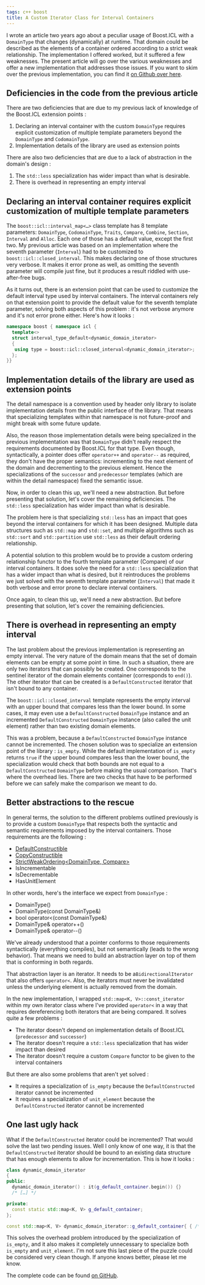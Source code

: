 ```yaml
---
tags: c++ boost
title: A Custom Iterator Class for Interval Containers
---
```

I wrote an article two years ago about a peculiar usage of Boost.ICL with a `DomainType` that changes (dynamically) at runtime. That domain could be described as the elements of a container ordered according to a strict weak relationship. The implementation I offered worked, but it suffered a few weaknesses. The present article will go over the various weaknesses and offer a new implementation that addresses those issues. If you want to skim over the previous implementation, you can find it [on Github over here][1].

## Deficiencies in the code from the previous article
There are two deficiencies that are due to my previous lack of knowledge of the Boost.ICL extension points :
1. Declaring an interval container with the custom `DomainType` requires explicit customization of multiple template parameters beyond the `DomainType` and `CodomainType`.
1. Implementation details of the library are used as extension points

There are also two deficiencies that are due to a lack of abstraction in the domain's design :
1. The `std::less` specialization has wider impact than what is desirable.
1. There is overhead in representing an empty interval

## Declaring an interval container requires explicit customization of multiple template parameters

The `boost::icl::interval_map<…>` class template has 8 template parameters: `DomainType`, `CodomainType`, `Traits`, `Compare`, `Combine`, `Section`, `Interval` and `Alloc`. Each one of those has a default value, except the first two. My previous article was based on an implementation where the seventh parameter (`Interval`) had to be customized to `boost::icl::closed_interval`. This makes declaring one of those structures very verbose. It makes it error prone as well, as omitting the seventh parameter will compile just fine, but it produces a result riddled with use-after-free bugs.

As it turns out, there is an extension point that can be used to customize the default interval type used by interval containers. The interval containers rely on that extension point to provide the default value for the seventh template parameter, solving both aspects of this problem : it's not verbose anymore and it's not error prone either. Here's how it looks :

```cpp
namespace boost { namespace icl {
  template<>
  struct interval_type_default<dynamic_domain_iterator>
  {
   using type = boost::icl::closed_interval<dynamic_domain_iterator>;
  };
}}
```

## Implementation details of the library are used as extension points
The detail namespace is a convention used by header only library to isolate implementation details from the public interface of the library. That means that specializing templates within that namespace is not future-proof and might break with some future update.

Also, the reason those implementation details were being specialized in the previous implementation was that `DomainType` didn't really respect the requirements documented by Boost.ICL for that type. Even though, syntactically, a pointer does offer `operator++` and `operator--` as required, they don't have the proper semantics: incrementing to the next element of the domain and decrementing to the previous element. Hence the specializations of the `successor` and `predecessor` templates (which are within the detail namespace) fixed the semantic issue.

Now, in order to clean this up, we'll need a new abstraction. But before presenting that solution, let's cover the remaining deficiencies.
The `std::less` specialization has wider impact than what is desirable.

The problem here is that specializing `std::less` has an impact that goes beyond the interval containers for which it has been designed. Multiple data structures such as `std::map` and `std::set`, and multiple algorithms such as `std::sort` and `std::partition` use `std::less` as their default ordering relationship.

A potential solution to this problem would be to provide a custom ordering relationship functor to the fourth template parameter (Compare) of our interval containers. It does solve the need for a `std::less` specialization that has a wider impact than what is desired, but it reintroduces the problems we just solved with the seventh template parameter (`Interval`) that made it both verbose and error prone to declare interval containers.

Once again, to clean this up, we'll need a new abstraction. But before presenting that solution, let's cover the remaining deficiencies.

## There is overhead in representing an empty interval
The last problem about the previous implementation is representing an empty interval. The very nature of the domain means that the set of domain elements can be empty at some point in time. In such a situation, there are only two iterators that can possibly be created. One corresponds to the sentinel iterator of the domain elements container (corresponds to `end()`). The other iterator that can be created is a `DefaultConstructed` iterator that isn't bound to any container.

The `boost::icl::closed_interval` template represents the empty interval with an upper bound that compares less than the lower bound. In some cases, it may even use a `DefaultConstructed` `DomainType` instance and an incremented `DefaultConstructed` `DomainType` instance (also called the unit element) rather than two existing domain elements.

This was a problem, because a `DefaultConstructed` `DomainType` instance cannot be incremented. The chosen solution was to specialize an extension point of the library : `is_empty`. While the default implementation of `is_empty` returns `true` if the upper bound compares less than the lower bound, the specialization would check that both bounds are not equal to a `DefaultConstructed` `DomainType` before making the usual comparison. That's where the overhead lies. There are two checks that have to be performed before we can safely make the comparison we meant to do.

## Better abstractions to the rescue

In general terms, the solution to the different problems outlined previously is to provide a custom `DomainType` that respects both the syntactic and semantic requirements imposed by the interval containers. Those requirements are the following :
* [DefaultConstructible][2]
* [CopyConstructible][3]
* [StrictWeakOrdering<DomainType, Compare>][4]
* IsIncrementable
* IsDecrementable
* HasUnitElement

In other words, here's the interface we expect from `DomainType` :
* DomainType()
* DomainType(const DomainType&)
* bool operator<(const DomainType&)
* DomainType& operator++()
* DomainType& operator--()

We've already understood that a pointer conforms to those requirements syntactically (everything compiles), but not semantically (leads to the wrong behavior). That means we need to build an abstraction layer on top of them that is conforming in both regards.

That abstraction layer is an iterator. It needs to be a ​`BidirectionalIterator` that also offers `operator<`. Also, the iterators must never be invalidated unless the underlying element is actually removed from the domain.

In the new implementation, I wrapped `std::map<K, V>::const_iterator` within my own iterator class where I've provided `operator<` in a way that requires dereferencing both iterators that are being compared. It solves quite a few problems :
* The iterator doesn't depend on implementation details of Boost.ICL (`predecessor` and `successor`)
* The iterator doesn't require a `std::less` specialization that has wider impact than desired
* The iterator doesn't require a custom `Compare` functor to be given to the interval containers

But there are also some problems that aren't yet solved :
* It requires a specialization of `is_empty` because the `DefaultConstructed` iterator cannot be incremented
* It requires a specialization of `unit_element` because the `DefaultConstructed` iterator cannot be incremented

## One last ugly hack
What if the `DefaultConstructed` iterator could be incremented? That would solve the last two pending issues. Well I only know of one way, it is that the `DefaultConstructed` iterator should be bound to an existing data structure that has enough elements to allow for incrementation. This is how it looks :

```cpp
class dynamic_domain_iterator
{
public:
  dynamic_domain_iterator() : it(g_default_container.begin()) {}
  /* […] */

private:
  const static std::map<K, V> g_default_container;
};

const std::map<K, V> dynamic_domain_iterator::g_default_container{ { /* …element1… */ }, { /* …element2… */ } };
```

This solves the overhead problem introduced by the specialization of `is_empty`, and it also makes it completely unnecessary to specialize both `is_empty` and `unit_element`. I'm not sure this last piece of the puzzle could be considered very clean though. If anyone knows better, please let me know.

The complete code can be found [on GitHub][5].

[1]: https://github.com/Dalzhim/ArticleDynamicFiniteDomain/blob/fb45ca0b805aeb2a3eaac3619bdf318fbd80fbb4/main.cpp

[2]: http://en.cppreference.com/w/cpp/concept/DefaultConstructible

[3]: http://en.cppreference.com/w/cpp/concept/CopyConstructible

[4]: https://en.wikipedia.org/wiki/Weak_ordering#Strict_weak_orderings

[5]: https://github.com/Dalzhim/ArticleDynamicFiniteDomain-v2
